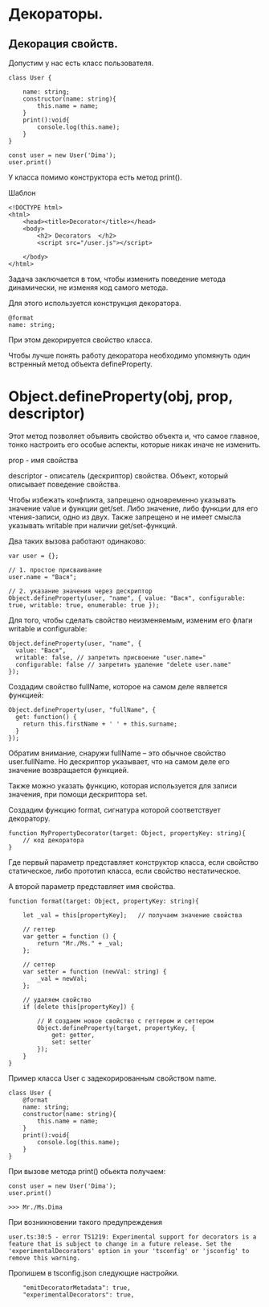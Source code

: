 # Декораторы. 

## Декорация свойств.

Допустим у нас есть класс пользователя.


    class User {
     
        name: string;
        constructor(name: string){
            this.name = name;
        }
        print():void{
            console.log(this.name);
        }
    }

    const user = new User('Dima');
    user.print()

У класса помимо конструктора есть метод print().

Шаблон

    <!DOCTYPE html>
    <html>
        <head><title>Decorator</title></head>
        <body>
            <h2> Decorators  </h2>
            <script src="/user.js"></script> 

        </body>
    </html>

Задача заключается в том, чтобы изменить поведение метода динамически, не изменяя код самого метода.

Для этого используется конструкция декоратора.

    @format
    name: string;
    
При этом декорируется свойство класса.

Чтобы лучше понять работу декоратора необходимо упомянуть один встренный метод объекта defineProperty.
    
# Object.defineProperty(obj, prop, descriptor)    

Этот метод позволяет объявить свойство объекта и, что самое главное, тонко настроить его особые аспекты, которые никак иначе не изменить.

prop - имя свойства

descriptor - описатель (дескриптор) свойства. Объект, который описывает поведение свойства.
    
Чтобы избежать конфликта, запрещено одновременно указывать значение value и функции get/set. 
Либо значение, либо функции для его чтения-записи, одно из двух. 
Также запрещено и не имеет смысла указывать writable при наличии get/set-функций.    
       
Два таких вызова работают одинаково:
    
    var user = {};

    // 1. простое присваивание
    user.name = "Вася";

    // 2. указание значения через дескриптор
    Object.defineProperty(user, "name", { value: "Вася", configurable: true, writable: true, enumerable: true });

Для того, чтобы сделать свойство неизменяемым, изменим его флаги writable и configurable:

    Object.defineProperty(user, "name", {
      value: "Вася",
      writable: false, // запретить присвоение "user.name="
      configurable: false // запретить удаление "delete user.name"
    });

Создадим свойство fullName, которое на самом деле является функцией:

    Object.defineProperty(user, "fullName", {
      get: function() {
        return this.firstName + ' ' + this.surname;
      }
    });
    
Обратим внимание, снаружи fullName – это обычное свойство user.fullName. 
Но дескриптор указывает, что на самом деле его значение возвращается функцией.

Также можно указать функцию, которая используется для записи значения, при помощи дескриптора set.


Создадим функцию format, сигнатура которой соответствует декоратору.

    function MyPropertyDecorator(target: Object, propertyKey: string){
        // код декоратора
    }


Где первый параметр представляет конструктор класса, если свойство статическое, 
либо прототип класса, если свойство нестатическое. 

А второй параметр представляет имя свойства.


    function format(target: Object, propertyKey: string){
         
        let _val = this[propertyKey];   // получаем значение свойства
     
        // геттер
        var getter = function () {
            return "Mr./Ms." + _val;
        };
      
        // сеттер
        var setter = function (newVal: string) {
            _val = newVal;
        };
      
        // удаляем свойство
        if (delete this[propertyKey]) {
      
            // И создаем новое свойство с геттером и сеттером
            Object.defineProperty(target, propertyKey, {
                get: getter,
                set: setter
            });
        }
    }


Пример класса User с задекорированным свойством name.

    class User {
        @format
        name: string;
        constructor(name: string){
            this.name = name;
        }
        print():void{
            console.log(this.name);
        }
    }

При вызове метода print() обьекта получаем:

    const user = new User('Dima');
    user.print()

    >>> Mr./Ms.Dima


При возникновении такого предупреждения

    user.ts:30:5 - error TS1219: Experimental support for decorators is a feature that is subject to change in a future release. Set the 'experimentalDecorators' option in your 'tsconfig' or 'jsconfig' to remove this warning.

Пропишем в tsconfig.json следующие настройки. 

        "emitDecoratorMetadata": true,
        "experimentalDecorators": true,
        


